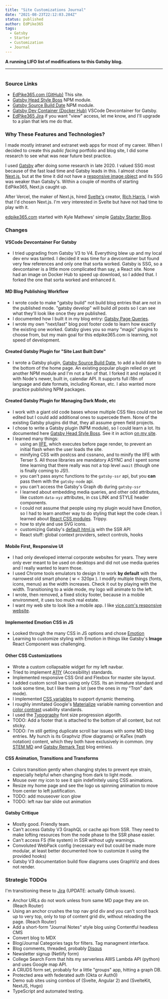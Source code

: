 ```yaml
---
title: "Site Customizations Journal"
date: "2021-08-23T22:12:03.284Z"
status: published
author: EdPike365
tags:
  - Gatsby
  - Starter
  - Customization
  - Journal
---
```


**A running LIFO list of modifications to this Gatsby blog.**

---

```toc

```

### Source Links

- [EdPike365.com (GitHub)](https://github.com/EdPike365/edpike365-blog) This site.
- [Gatsby Head Style Boss](https://www.npmjs.com/package/gatsby-head-style-boss) NPM module.
- [Gatsby Source Build Date](https://www.npmjs.com/package/gatsby-source-build-date) NPM module.
- [Gatsby Dev Container (Docker Hub)](https://hub.docker.com/r/edpike365/gatsbyjs-devcontainer) VSCode Devcontainer for Gatsby.
- [EdPike365 Jira](https://edpike365.atlassian.net/jira/software/projects/ECDT/boards/1) if you want "view" access, let me know, and I'll upgrade to a plan that lets me do that.

### Why These Features and Technologies?

I made mostly intranet and extranet web apps for most of my career. When I decided to create this _public facing_ portfolio and blog site, I did some research to see what was near future best practice.

I used [Gatsby](https://www.gatsbyjs.com/) after doing some research in late 2020. I valued SSG most because of the fast load time and Gatsby leads in this. I almost chose [Next.js](https://nextjs.org/), but at the time it did not have a [responsive image object](https://www.gatsbyjs.com/plugins/gatsby-plugin-image/) and its SSG was weaker than Gatsby's. Within a couple of months of starting EdPike365, Next.js caught up.

After Vercel, the maker of Next.js, hired [Svelte's](https://svelte.dev/) creator, [Rich Harris](https://vercel.com/blog/vercel-welcomes-rich-harris-creator-of-svelte), I wish that I'd chosen Next.js. I'm very interested in Svelte but have not had time to play with it.

[edpike365.com](http://edpike365.com) started with Kyle Mathews' simple [Gatsby Starter Blog](https://www.gatsbyjs.com/starters/gatsbyjs/gatsby-starter-blog).

### Changes

#### VSCode Devcontainer For Gatsby

- I tried upgrading from Gatsby V3 to V4. Everything blew up and my local dev env was tainted. I decided it was time for a devcontainer but found very few references and only one that sorta worked. Gatsby is SSG, so a devcontainer is a little more complicated than say, a React site. None had an image on Docker Hub to speed up download, so I added that. I forked the one that sorta worked and enhanced it.

#### MD Blog Publishing Workflow

- I wrote code to make "gatsby build" not build blog entries that are not in the published mode. "gatsby develop" will build _all_ posts so I can see what they'll look like once they are published.
- I documented how I built it in my blog entry: [Gatsby Page Queries](/gatsby-page-queries/).
- I wrote my own "next/last" blog post footer code to learn how exactly the existing one worked. Gatsby gives you so many "magic" plugins to choose from, but my main goal for this edpike365.com is learning, not speed of development.

#### Created Gatsby Plugin for "Site Last Built Date"

- I wrote a Gatsby plugin, [Gatsby Source Build Date](https://www.npmjs.com/package/gatsby-source-build-date), to add a build date to the bottom of the home page. An existing popular plugin relied on yet another NPM module and I'm not a fan of that. I forked it and replaced it with Node's newer, built in, calendar API. It supports full i18n of language and date formats, including Korean, etc. I also wanted more practice publishing NPM packages.

#### Created Gatsby Plugin for Managing Dark Mode, etc

- I work with a giant old code bases whose multiple CSS files could not be edited but I could add additional ones to supercede them. None of the existing Gatsby plugins did that, they all assume green field projects.
- I chose to write a Gatsby plugin (NPM module), so I could learn a lot. Its documented here [Gatsby Head Style Boss](https://www.npmjs.com/package/gatsby-head-style-boss). See it in action [on my site](/settings/).
- I learned many things:
  - using an [IIFE](https://developer.mozilla.org/en-US/docs/Glossary/IIFE), which executes before page render, to prevent an initial flash when the user loads the site.
  - minifying CSS with postcss and cssnano, and to minify the IIFE with Terser 5. All those libraries are mandatory ASYNC and I spent some time learning that there really was not a top level `await` (though one is finally coming to JS!).
  - you can't pass async functions to the `gatsby-ssr` api, but you **can** pass them with the `gatsby-node` api.
  - you can't access the Gatsby's Graph db during `gatsby-ssr`
  - I learned about embedding media queries, and other odd attributes, like custom `data-xyz` attributes, in css LINK and STYLE header components.
  - I could not assume that people using my plugin would have Emotion, so I had to learn another way to do styling that kept the code clean. I learned about [React CSS modules](https://www.gatsbyjs.com/docs/how-to/styling/css-modules/). Trippy.
  - how to style and use SVG icons.
  - customizing Gatsby's [default html.js](https://www.gatsbyjs.com/docs/custom-html/) with the SSR API
  - React stuff: global context providers, select controls, hooks

#### Mobile First, Responsive UI

- I had only developed internal corporate websites for years. They were only ever meant to be used on desktops and did not use media queries and I really wanted to learn those.
- I used Chrome tools emulators to design it to work **by default** with the narrowest old smart phone ( w < 320px ). I modify multiple things (fonts, icons, menus) as the width increases. Check it out by playing with the width. Transitioning to a wide mode, my logo will animate to the left.
- I wrote, then removed, a fixed sticky footer, because in a mobile environment, it uses too much real estate.
- I want my web site to look like a mobile app. I like [vice.com's responsive website](https://vice.com).

#### Implemented Emotion CSS in JS

- Looked through the many CSS in JS options and chose [Emotion](https://emotion.sh/docs/introduction)
- Learning to customize styling with Emotion in things like Gatsby's **Image** React Component was challenging.

#### Other CSS Customizations

- Wrote a custom collapsable widget for my left navbar.
- Tried to implement [A11Y](https://www.a11yproject.com/) (Accesibility) standards.
- Implemented responsive CSS Grid and Flexbox for master site layout.
- I added custom scroll bars using only CSS. Its an immature standard and took some time, but I like them a lot (see the ones in my "Tron" dark mode).
- I implemented [CSS variables](https://www.joshwcomeau.com/css/css-variables-for-react-devs/) to support dynamic themeing.
- I roughly immitated Google's [Materialize](https://material.io/design/material-theming/implementing-your-theme.html) variable naming convention and [color contrast](https://material.io/develop/web/theming/color) usability standards.
- I used the [Typography](https://medium.com/swlh/everything-you-need-to-know-about-designing-for-web-typography-69cec6ca8230) font size progression algorith.
- TODO: Add a footer that is attached to the bottom of all content, but not sticky.
- TODO: I'm still getting duplicate scroll bar issues with _some_ MD blog entries. My hunch is its Graphviz (flow diagrams) or KaTex (math notation) content, which they both have exclusively in common. (my [STEM MD](/gatsby-remark-stem/) and [Gatsby Remark Test](/gatsby-remark-test/) blog entries).

#### CSS Animation, Transitions and Transforms

- Colors transition gently when changing styles to prevent eye strain, especially helpful when changing from dark to light mode.
- Mouse over my icon to see it spin indefinitely using CSS animations.
- Resize my home page and see the logo us spinning animation to move from center to left justification.
- TODO: add mouseover icon glow
- TODO: left nav bar slide out animation

#### Gatsby Critique

- Mostly good. Friendly team.
- Can't access Gatsby V3 GraphQL or cache api from SSR. They need to make lofting resources from the node phase to the SSR phase easier.
- Can't access FS (file system) in SSR without ugly warnings.
- Convoluted WebPack config (necessary evil but could be made more modular, at least better documented how to customize it using the provided hooks)
- Gatsby V3 documentation build flow diagrams uses GraphViz and does not render.

### Strategic TODOs

I'm transitioning these to [Jira](https://edpike365.atlassian.net/jira/software/projects/ECDT/boards/1) (UPDATE: actually Github issues).

- Anchor URLs do not work unless from same MD page they are on. (Reach Router)
- Using an anchor crushes the top nav grid div and you can't scroll back up to very top, only to top of content grid div, without reloading the page. (Reach Router)
- Add a short-form "Journal Notes" style blog using Contentful headless CMS
- Convert blog to MDX
- Blog/Journal Categories tags for filters. Tag managment interface.
- Blog comments, threaded, probably [Disqus](https://disqus.com/)
- Newsletter signup (Netlify form)
- College Search Form that hits my serverless AWS Lambda API (python) and uses Google map API.
- A CRUDS form set, probably for a little "groups" app, hitting a graph DB.
- Protected area with federated auth (Okta or Auth0)
- Demo sub sites using combos of (Svelte, Angular 2) and (SvelteKit, NextJS, Hugo)
- TypeScript and automated testing.
